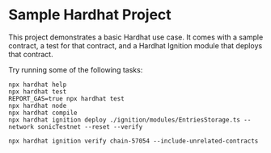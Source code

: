# Sample Hardhat Project

This project demonstrates a basic Hardhat use case. It comes with a sample contract, a test for that contract, and a Hardhat Ignition module that deploys that contract.

Try running some of the following tasks:

```shell
npx hardhat help
npx hardhat test
REPORT_GAS=true npx hardhat test
npx hardhat node
npx hardhat compile
npx hardhat ignition deploy ./ignition/modules/EntriesStorage.ts --network sonicTestnet --reset --verify

npx hardhat ignition verify chain-57054 --include-unrelated-contracts
```
